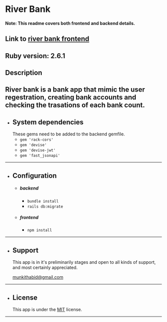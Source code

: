 # River Bank 
#### Note: This readme covers both frontend and backend details.

Link to [river bank frontend](https://github.com/Mnkith/river-bank-frontend)
---

Ruby version: 2.6.1
---

## **Description**

  River bank is a bank app that mimic the user regestration, creating bank accounts and checking the trasations of each bank count. 
---

* ## System dependencies
  These gems need to be added to the backend gemfile.
    * `gem 'rack-cors'`
    * `gem 'devise'`
    * `gem 'devise-jwt'`
    * `gem 'fast_jsonapi'`
---

* ## Configuration
  * ##### backend 
     * `bundle install`
     * `rails db:migrate`

  * ##### frontend
    * `npm install`
---


* ## Support
   This app is in it's preliminarily stages and open to all kinds of support, and most certainly appreciated.
  
  munkithabid@gmail.com
---

* ## License

  This app is under the [MIT](license.txt) license.
---


